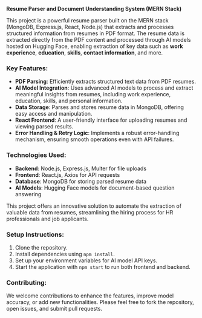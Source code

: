 **Resume Parser and Document Understanding System (MERN Stack)**

This project is a powerful resume parser built on the MERN stack (MongoDB, Express.js, React, Node.js) that extracts and processes structured information from resumes in PDF format. The resume data is extracted directly from the PDF content and processed through AI models hosted on Hugging Face, enabling extraction of key data such as **work experience**, **education**, **skills**, **contact information**, and more.

### Key Features:
- **PDF Parsing**: Efficiently extracts structured text data from PDF resumes.
- **AI Model Integration**: Uses advanced AI models to process and extract meaningful insights from resumes, including work experience, education, skills, and personal information.
- **Data Storage**: Parses and stores resume data in MongoDB, offering easy access and manipulation.
- **React Frontend**: A user-friendly interface for uploading resumes and viewing parsed results.
- **Error Handling & Retry Logic**: Implements a robust error-handling mechanism, ensuring smooth operations even with API failures.

### Technologies Used:
- **Backend**: Node.js, Express.js, Multer for file uploads
- **Frontend**: React.js, Axios for API requests
- **Database**: MongoDB for storing parsed resume data
- **AI Models**: Hugging Face models for document-based question answering

This project offers an innovative solution to automate the extraction of valuable data from resumes, streamlining the hiring process for HR professionals and job applicants.

### Setup Instructions:
1. Clone the repository.
2. Install dependencies using `npm install`.
3. Set up your environment variables for AI model API keys.
4. Start the application with `npm start` to run both frontend and backend.

### Contributing:
We welcome contributions to enhance the features, improve model accuracy, or add new functionalities. Please feel free to fork the repository, open issues, and submit pull requests.
